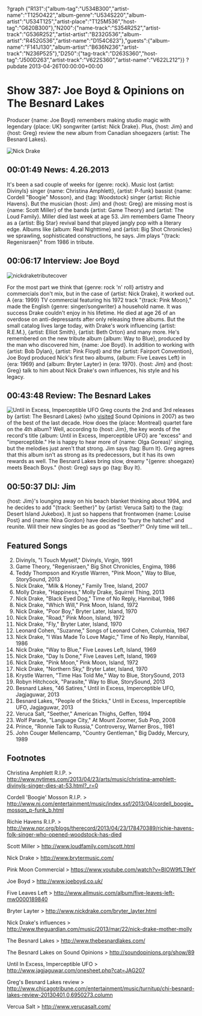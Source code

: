 ?graph {"R131":{"album-tag":"U534B300","artist-name":"T125O422","album-genre":"U534S220","album-artist":"U534T125","artist-place":"T125M536","host-tag":"G620B300"},"N200":{"name-track":"S354R252","artist-track":"G536R252","artist-artist":"B232G536","album-artist":"R452G536","artist-name":"D154C623"},"guests":{"album-name":"F141J130","album-artist":"B636N236","artist-track":"N236P525"},"D250":{"tag-track":"D263S360","host-tag":"J500D263","artist-track":"V622S360","artist-name":"V622L212"}}
?pubdate 2013-04-26T00:00:00+00:00

# Show 387: Joe Boyd & Opinions on The Besnard Lakes
Producer {name: Joe Boyd} remembers making studio magic with legendary {place: UK} songwriter {artist: Nick Drake}. Plus, {host: Jim} and {host: Greg} review the new album from Canadian shoegazers {artist: The Besnard Lakes}.

![Nick Drake](http://sound-images.s3.amazonaws.com/images/2013/nickdrake1.jpg)

## 00:01:49 News: 4.26.2013
It's been a sad couple of weeks for {genre: rock}. Music lost {artist: Divinyls} singer {name: Christina Amphlett}, {artist: P-funk} bassist {name: Cordell "Boogie" Mosson}, and {tag: Woodstock} singer {artist: Richie Havens}. But the musician {host: Jim} and {host: Greg} are missing most is {name: Scott Miller} of the bands {artist: Game Theory} and {artist: The Loud Family}. Miller died last week at age 53. Jim remembers Game Theory as a {artist: Big Star} revival band that played jangly pop with a literary edge. Albums like {album: Real Nighttime} and {artist: Big Shot Chronicles} we sprawling, sophisticated constructions, he says. Jim plays "{track: Regenisraen}" from 1986 in tribute.

## 00:06:17 Interview: Joe Boyd
![nickdraketributecover](http://sound-images.s3.amazonaws.com/images/2013/nickdraketributecover.jpg)

For the most part we think that {genre: rock 'n' roll} artistry and commercials don't mix, but in the case of {artist: Nick Drake}, it worked out. A {era: 1999} TV commercial featuring his 1972 track "{track: Pink Moon}," made the English {genre: singer/songwriter} a household name. It was success Drake couldn't enjoy in his lifetime. He died at age 26 of an overdose on anti-depressants after only releasing three albums. But the small catalog lives large today, with Drake's work influencing {artist: R.E.M.}, {artist: Elliot Smith}, {artist: Beth Orton} and many more. He's remembered on the new tribute album {album: Way to Blue}, produced by the man who discovered him, {name: Joe Boyd}. In addition to working with {artist: Bob Dylan}, {artist: Pink Floyd} and the {artist: Fairport Convention}, Joe Boyd produced Nick's first two albums, {album: Five Leaves Left} in {era: 1969} and {album: Bryter Layter} in {era: 1970}. {host: Jim} and {host: Greg} talk to him about Nick Drake's own influences, his style and his legacy.

## 00:43:48 Review: The Besnard Lakes
![Until in Excess, Imperceptible UFO](http://is2.mzstatic.com/image/thumb/Music/v4/85/cc/98/85cc98a3-37f9-093a-5e91-1a359c4ff85f/source/600x600bb.jpg "214980856/601134021")
Greg counts the 2nd and 3rd releases by {artist: The Besnard Lakes} (who [visited](http://soundopinions.org/show/89) Sound Opinions in 2007) as two of the best of the last decade. How does the {place: Montreal} quartet fare on the 4th album? Well, according to {host: Jim}, the key words of the record's title {album: Until in Excess, Imperceptible UFO} are "excess" and "imperceptible." He is happy to hear more of {name: Olga Goreas}' singing, but the melodies just aren't that strong. Jim says {tag: Burn It}. Greg agrees that this album isn't as strong as its predecessors, but it has its own rewards as well. The Besnard Lakes bring slow, dreamy "{genre: shoegaze} meets Beach Boys." {host: Greg} says go {tag: Buy It}.

## 00:50:37 DIJ: Jim
{host: Jim}'s lounging away on his beach blanket thinking about 1994, and he decides to add "{track: Seether}" by {artist: Veruca Salt} to the {tag: Desert Island Jukebox}. It just so happens that frontwomen {name: Louise Post} and {name: Nina Gordon} have decided to "bury the hatchet" and reunite. Will their new singles be as good as "Seether?" Only time will tell...



## Featured Songs
2. Divinyls, "I Touch Myself," Divinyls, Virgin, 1991
3. Game Theory, "Regenisraen," Big Shot Chronicles, Engima, 1986
4. Teddy Thompson and Krystle Warren, "Pink Moon," Way to Blue, StorySound, 2013
5. Nick Drake, "Milk & Honey," Family Tree, Island, 2007
6. Molly Drake, "Happiness," Molly Drake, Squirrel Thing, 2013
7. Nick Drake, "Black Eyed Dog," Time of No Reply, Hannibal, 1986
8. Nick Drake, "Which Will," Pink Moon, Island, 1972
9. Nick Drake, "Poor Boy," Bryter Later, Island, 1970
10. Nick Drake, "Road," Pink Moon, Island, 1972
11. Nick Drake, "Fly," Bryter Later, Island, 1970
12. Leonard Cohen, "Suzanne," Songs of Leonard Cohen, Columbia, 1967
13. Nick Drake, "I Was Made To Love Magic," Time of No Reply, Hannibal, 1986
14. Nick Drake, "Way to Blue," Five Leaves Left, Island, 1969
15. Nick Drake, "Day Is Done," Five Leaves Left, Island, 1969
16. Nick Drake, "Pink Moon," Pink Moon, Island, 1972
17. Nick Drake, "Northern Sky," Bryter Later, Island, 1970
18. Krystle Warren, "Time Has Told Me," Way to Blue, StorySound, 2013
19. Robyn Hitchcock, "Parasite," Way to Blue, StorySound, 2013
20. Besnard Lakes, "46 Satires," Until in Excess, Imperceptible UFO, Jagjaguwar, 2013
21. Besnard Lakes, "People of the Sticks," Until in Excess, Imperceptible UFO, Jagjaguwar, 2013
22. Veruca Salt, "Seether," American Thighs, Geffen, 1994
23. Wolf Parade, "Language City," At Mount Zoomer, Sub Pop, 2008
24. Prince, "Ronnie Talk to Russia," Controversy, Warner Bros., 1981
25. John Couger Mellencamp, "Country Gentleman," Big Daddy, Mercury, 1989

## Footnotes

Christina Amphlett R.I.P. > http://www.nytimes.com/2013/04/23/arts/music/christina-amphlett-divinyls-singer-dies-at-53.html?_r=0

Cordell 'Boogie' Mosson R.I.P. > http://www.nj.com/entertainment/music/index.ssf/2013/04/cordell_boogie_mosson_p-funk_b.html

Richie Havens R.I.P. > http://www.npr.org/blogs/therecord/2013/04/23/178470389/richie-havens-folk-singer-who-opened-woodstock-has-died

Scott Miller > http://www.loudfamily.com/scott.html

Nick Drake > http://www.brytermusic.com/

Pink Moon Commercial > https://www.youtube.com/watch?v=BIOW9fLT9eY

Joe Boyd > http://www.joeboyd.co.uk/

Five Leaves Left > http://www.allmusic.com/album/five-leaves-left-mw0000189840

Bryter Layter > http://www.nickdrake.com/bryter_layter.html

Nick Drake's influences > http://www.theguardian.com/music/2013/mar/22/nick-drake-mother-molly

The Besnard Lakes > http://www.thebesnardlakes.com/

The Besnard Lakes on Sound Opinions > http://soundopinions.org/show/89

Until In Excess, Imperceptible UFO > http://www.jagjaguwar.com/onesheet.php?cat=JAG207

Greg's Besnard Lakes review > http://www.chicagotribune.com/entertainment/music/turnitup/chi-besnard-lakes-review-20130401,0,6950273.column

Vercua Salt > http://www.verucasalt.com/
